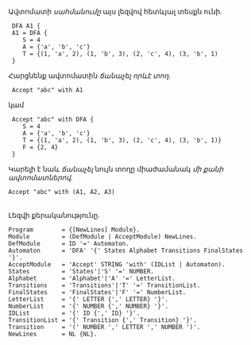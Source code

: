 Ավտոմատի *սահմանումը* այս լեզվով հետևյալ տեսքն ունի․
  
```
 DFA A1 {
 A1 = DFA {
    S = 4
    A = {'a', 'b', 'c'}
    T = {(1, 'a', 2), (1, 'b', 3), (2, 'c', 4), (3, 'b', 1)
 }
```
Հարցնենք ավտոմատին *ճանաչել որևէ տող*․ <br />
```
 Accept "abc" with A1
```
կամ <br />
```
 Accept "abc" with DFA {
    S = 4
    A = {'a', 'b', 'c'}
    T = {(1, 'a', 2), (1, 'b', 3), (2, 'c', 4), (3, 'b', 1)}
    F = {2, 4}
 }
```
Կարելի է նաև *ճանաչել* նույն տողը միաժամանակ *մի քանի ավտոմատներով*․ <br />
```
Accept "abc" with (A1, A2, A3)
```
<br />
Լեզվի քերականությունը․ <br />

```
Program        = {[NewLines] Module}.
Module         = (DefModule | AcceptModule) NewLines.
DefModule      = ID '=' Automaton.
Automaton      = 'DFA' '{' States Alphabet Transitions FinalStates '}'.
AcceptModule   = 'Accept' STRING 'with' (IDList | Automaton).
States         = 'States'|'S' '=' NUMBER.
Alphabet       = 'Alphabet'|'A' '=' LetterList.
Transitions    = 'Transitions'|'T' '=' TransitionList.
FinalStates    = 'FinalStates'|'F' '=' NumberList.
LetterList     = '{' LETTER {',' LETTER} '}'.
NumberList     = '{' NUMBER {',' NUMBER} '}'.
IDList         = '{' ID {',' ID} '}'.
TransitionList = '{' Transition {',' Transition} '}'.
Transition     = '(' NUMBER ',' LETTER ',' NUMBER ')'.
NewLines       = NL {NL}.
```
